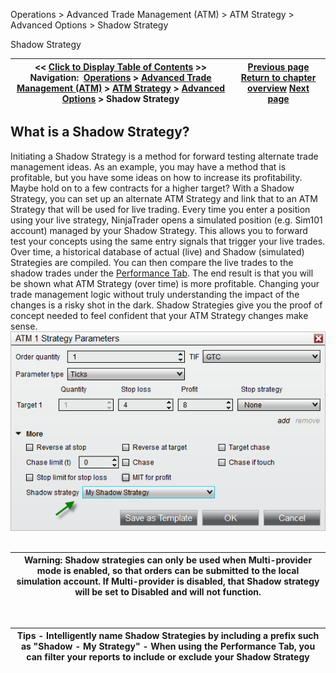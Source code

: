 ﻿
Operations \> Advanced Trade Management (ATM) \> ATM Strategy \> Advanced Options \> Shadow Strategy

Shadow Strategy

| \<\< [Click to Display Table of Contents](shadow_strategy.md) \>\> **Navigation:**     [Operations](operations.md) \> [Advanced Trade Management (ATM)](advanced_trade_management_atm.md) \> [ATM Strategy](atm_strategy.md) \> [Advanced Options](advanced_options.md) \> Shadow Strategy | [Previous page](auto_reverse.md) [Return to chapter overview](advanced_options.md) [Next page](faq.md) |
| --- | --- |
## What is a Shadow Strategy?
Initiating a Shadow Strategy is a method for forward testing alternate trade management ideas. As an example, you may have a method that is profitable, but you have some ideas on how to increase its profitability. Maybe hold on to a few contracts for a higher target? With a Shadow Strategy, you can set up an alternate ATM Strategy and link that to an ATM Strategy that will be used for live trading. Every time you enter a position using your live strategy, NinjaTrader opens a simulated position (e.g. Sim101 account) managed by your Shadow Strategy. This allows you to forward test your concepts using the same entry signals that trigger your live trades. Over time, a historical database of actual (live) and Shadow (simulated) Strategies are compiled. You can then compare the live trades to the shadow trades under the [Performance Tab](trade_performance.md). The end result is that you will be shown what ATM Strategy (over time) is more profitable. Changing your trade management logic without truly understanding the impact of the changes is a risky shot in the dark. Shadow Strategies give you the proof of concept needed to feel confident that your ATM Strategy changes make sense.
 
![ATM_1](atm_1.png)
 

| Warning: Shadow strategies can only be used when Multi\-provider mode is enabled, so that orders can be submitted to the local simulation account. If Multi\-provider is disabled, that Shadow strategy will be set to Disabled and will not function. |
| --- |
 

| Tips - Intelligently name Shadow Strategies by including a prefix such as "Shadow \- My Strategy" - When using the Performance Tab, you can filter your reports to include or exclude your Shadow Strategy |
| --- |

